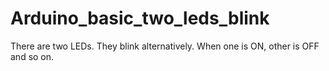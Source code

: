 # Arduino_basic_two_leds_blink
There are two LEDs. They blink alternatively. When one is ON, other is OFF and so on.
